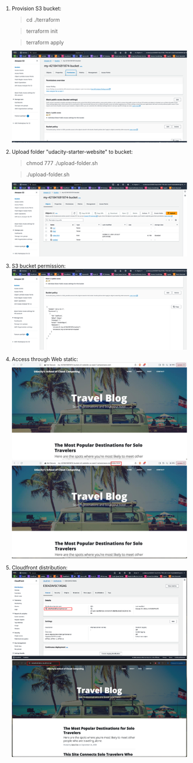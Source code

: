 1. Provision S3 bucket:
    > cd ./terraform
    
    > terraform init
    
    > terraform apply 
    
    ![alt text](image-1.png)

2. Upload folder "udacity-starter-website" to bucket:
    > chmod 777 ./upload-folder.sh

    > ./upload-folder.sh

    ![alt text](image-2.png)
3. S3 bucket permission:
    ![alt text](image-3.png)

4. Access through Web static:
    ![alt text](image-4.png)
    ![alt text](image-5.png)

5. Cloudfront distribution:
    ![alt text](image-6.png)
    ![alt text](image-7.png)